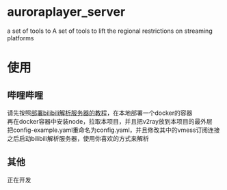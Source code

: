 # auroraplayer_server
a set of tools to A set of tools to lift the regional restrictions on streaming platforms  
# 使用 
## 哔哩哔哩
请先按照[部署bilibili解析服务器的教程](https://github.com/JasonKhew96/biliroaming-go-server-docker)，在本地部署一个docker的容器  
再在docker容器中安装node，拉取本项目，并且把v2ray放到本项目的最外层  
把config-example.yaml重命名为config.yaml，并且修改其中的vmess订阅连接   
之后启动bilibili解析服务器，使用你喜欢的方式来解析
## 其他  
正在开发
